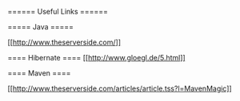 ====== Useful Links ======





===== Java =====

[[http://www.theserverside.com/]]

==== Hibernate ====
[[http://www.gloegl.de/5.html]]

==== Maven ====


[[http://www.theserverside.com/articles/article.tss?l=MavenMagic]]